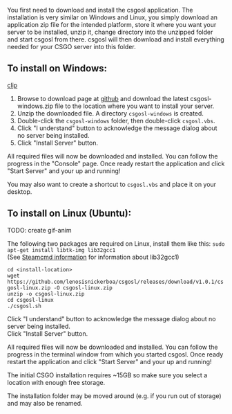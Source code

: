 You first need to download and install the csgosl application. The installation is very similar on Windows and Linux, you simply download an application zip file for the intended platform, store it where you want your server to be installed, unzip it,  change directory into the unzipped folder and start csgosl from there. csgosl will then download and install everything needed for your CSGO server into this folder.

## To install on Windows:

[clip](https://raw.githubusercontent.com/wiki/lenosisnickerboa/csgosl/pics/install-windows.jpg) 

1. Browse to download page at [github](https://github.com/lenosisnickerboa/csgosl/releases) and download the latest csgosl-windows.zip file to the location where you want to install your server.
1. Unzip the downloaded file. A directory `csgosl-windows` is created. 
1. Double-click the `csgosl-windows` folder, then double-click `csgosl.vbs`.
1. Click "I understand" button to acknowledge the message dialog about no server being installed.
1. Click "Install Server" button.

All required files will now be downloaded and installed. You can follow the progress in the "Console" page.
Once ready restart the application and click "Start Server" and your up and running!

You may also want to create a shortcut to `csgosl.vbs` and place it on your desktop.

## To install on Linux (Ubuntu):

TODO: create gif-anim 

The following two packages are required on Linux, install them like this:
`sudo apt-get install libtk-img lib32gcc1`<br>
(See [Steamcmd information](https://developer.valvesoftware.com/wiki/SteamCMD#Downloading_SteamCMD) for information about lib32gcc1)

`cd <install-location>`<br>
`wget https://github.com/lenosisnickerboa/csgosl/releases/download/v1.0.1/csgosl-linux.zip -O csgosl-linux.zip`<br>
`unzip -o csgosl-linux.zip`<br>
`cd csgosl-linux`<br>
`./csgosl.sh`<br>

Click "I understand" button to acknowledge the message dialog about no server being installed.<br>
Click "Install Server" button.<br>

All required files will now be downloaded and installed. You can follow the progress in the terminal window from which you started csgosl. Once ready restart the application and click "Start Server" and your up and running!

The initial CSGO installation requires ~15GB so make sure you select a location with enough free storage. 

The installation folder may be moved around (e.g. if you run out of storage) and may also be renamed. 